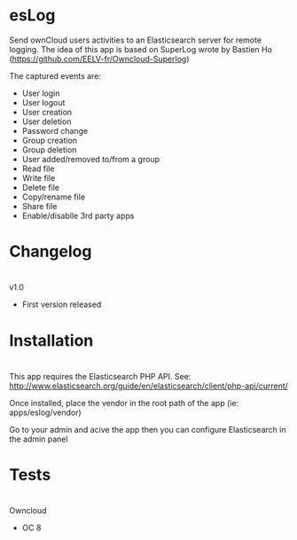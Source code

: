 esLog
=====

Send ownCloud users activities to an Elasticsearch server for remote logging.
The idea of this app is based on SuperLog wrote by Bastien Ho
(https://github.com/EELV-fr/Owncloud-Superlog)

The captured events are:
- User login
- User logout
- User creation
- User deletion
- Password change
- Group creation
- Group deletion
- User added/removed to/from a group
- Read file
- Write file
- Delete file
- Copy/rename file
- Share file
- Enable/disablle 3rd party apps

#
# Changelog
#

v1.0
* First version released

#
# Installation
#
This app requires the Elasticsearch PHP API.
See: http://www.elasticsearch.org/guide/en/elasticsearch/client/php-api/current/

Once installed, place the vendor in the root path of the app (ie: apps/eslog/vendor)

Go to your admin and acive the app then you can configure Elasticsearch in the admin panel



#
# Tests
#

Owncloud 
* OC 8
